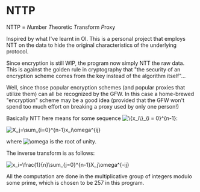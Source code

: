 # NTTP

NTTP = *N*umber *T*heoretic *T*ransform *P*roxy

Inspired by what I've learnt in OI. This is a personal project that 
employs NTT on the data to hide the original characteristics of the 
underlying protocol.

Since encryption is still WIP, the program now simply NTT the raw data.
This is against the golden rule in cryptography that "the security of 
an encryption scheme comes from the key instead of the algorithm itself"...

Well, since those popular encryption schemes (and popular proxies that utilize them) 
can all be recognized by the GFW. In this case a home-brewed "encryption"
scheme may be a good idea (provided that the GFW won't spend too much effort on breaking
a proxy used by only one person!)

Basically NTT here means for some sequence <img src="https://latex.codecogs.com/svg.latex?\inline&space;\dpi{300}&space;\{x_i\}_{i=0}^{n-1}" title="\{x_i\}_{i = 0}^{n-1}" />:

<img src="https://latex.codecogs.com/svg.latex?\dpi{300}&space;X_j=\sum_{i=0}^{n-1}x_i\omega^{ij}" title="X_j=\sum_{i=0}^{n-1}x_i\omega^{ij}" />

where <img src="https://latex.codecogs.com/svg.latex?\inline&space;\dpi{300}&space;\omega" title="\omega" /> is the root of unity.

The inverse transform is as follows:

<img src="https://latex.codecogs.com/svg.latex?\dpi{300}&space;x_i=\frac{1}{n}\sum_{j=0}^{n-1}X_j\omega^{-ij}" title="x_i=\frac{1}{n}\sum_{j=0}^{n-1}X_j\omega^{-ij}" />

All the computation are done in the multiplicative group of integers modulo some prime,
which is chosen to be 257 in this program.

